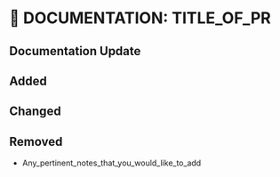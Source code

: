 📜 DOCUMENTATION: TITLE_OF_PR
===========

<!-- THIS TEMPLATE IS STRICTLY FOR DOCUMENTATION-ONLY PRs, ANY CHANGES --> 
<!-- TO THE CODEBASE WILL BE REJECTED WITH THIS PR. -->

Documentation Update
--------------------

Added
-----

Changed
-----

Removed
-----

- Any_pertinent_notes_that_you_would_like_to_add
